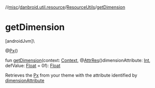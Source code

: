 //[misc](../../../index.md)/[danbroid.util.resource](../index.md)/[ResourceUtils](index.md)/[getDimension](get-dimension.md)

# getDimension

[androidJvm]\

@[Px](https://developer.android.com/reference/kotlin/androidx/annotation/Px.html)()

fun [getDimension](get-dimension.md)(context: [Context](https://developer.android.com/reference/kotlin/android/content/Context.html), @[AttrRes](https://developer.android.com/reference/kotlin/androidx/annotation/AttrRes.html)()dimensionAttribute: [Int](https://kotlinlang.org/api/latest/jvm/stdlib/kotlin/-int/index.html), defValue: [Float](https://kotlinlang.org/api/latest/jvm/stdlib/kotlin/-float/index.html) = 0f): [Float](https://kotlinlang.org/api/latest/jvm/stdlib/kotlin/-float/index.html)

Retrieves the [Px](https://developer.android.com/reference/kotlin/androidx/annotation/Px.html) from your theme with the attribute identified by [dimensionAttribute](get-dimension.md)
